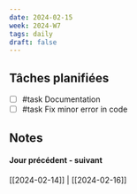 ```yaml
---
date: 2024-02-15
week: 2024-W7
tags: daily
draft: false 
---
```


## Tâches planifiées

- [ ] #task Documentation
- [ ] #task Fix minor error in code

## Notes


#### Jour précédent - suivant 
[[2024-02-14]] | [[2024-02-16]]